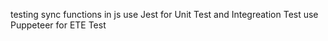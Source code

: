 testing sync functions in js
use Jest for Unit Test and Integreation Test
use Puppeteer for ETE Test
